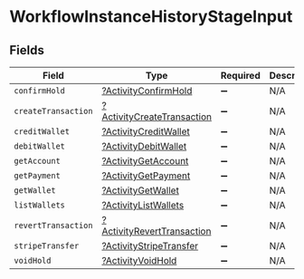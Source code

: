 # WorkflowInstanceHistoryStageInput


## Fields

| Field                                                                          | Type                                                                           | Required                                                                       | Description                                                                    |
| ------------------------------------------------------------------------------ | ------------------------------------------------------------------------------ | ------------------------------------------------------------------------------ | ------------------------------------------------------------------------------ |
| `confirmHold`                                                                  | [?ActivityConfirmHold](../../models/shared/ActivityConfirmHold.md)             | :heavy_minus_sign:                                                             | N/A                                                                            |
| `createTransaction`                                                            | [?ActivityCreateTransaction](../../models/shared/ActivityCreateTransaction.md) | :heavy_minus_sign:                                                             | N/A                                                                            |
| `creditWallet`                                                                 | [?ActivityCreditWallet](../../models/shared/ActivityCreditWallet.md)           | :heavy_minus_sign:                                                             | N/A                                                                            |
| `debitWallet`                                                                  | [?ActivityDebitWallet](../../models/shared/ActivityDebitWallet.md)             | :heavy_minus_sign:                                                             | N/A                                                                            |
| `getAccount`                                                                   | [?ActivityGetAccount](../../models/shared/ActivityGetAccount.md)               | :heavy_minus_sign:                                                             | N/A                                                                            |
| `getPayment`                                                                   | [?ActivityGetPayment](../../models/shared/ActivityGetPayment.md)               | :heavy_minus_sign:                                                             | N/A                                                                            |
| `getWallet`                                                                    | [?ActivityGetWallet](../../models/shared/ActivityGetWallet.md)                 | :heavy_minus_sign:                                                             | N/A                                                                            |
| `listWallets`                                                                  | [?ActivityListWallets](../../models/shared/ActivityListWallets.md)             | :heavy_minus_sign:                                                             | N/A                                                                            |
| `revertTransaction`                                                            | [?ActivityRevertTransaction](../../models/shared/ActivityRevertTransaction.md) | :heavy_minus_sign:                                                             | N/A                                                                            |
| `stripeTransfer`                                                               | [?ActivityStripeTransfer](../../models/shared/ActivityStripeTransfer.md)       | :heavy_minus_sign:                                                             | N/A                                                                            |
| `voidHold`                                                                     | [?ActivityVoidHold](../../models/shared/ActivityVoidHold.md)                   | :heavy_minus_sign:                                                             | N/A                                                                            |